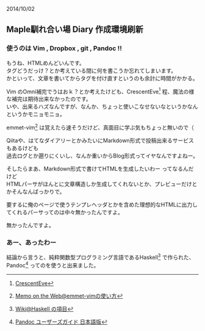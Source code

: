 2014/10/02  

## Maple馴れ合い場 Diary 作成環境刷新

### 使うのは Vim , Dropbox , git , Pandoc !!

もうね、HTMLめんどいんです。  
タグどうだっけ？とか考えている間に何を書こうか忘れてしまいます。  
かといって、文章を書いてからタグを付け直すというのも余計に時間がかかる。

Vim のOmni補完でうはおｋ？とか考えたけども、CrescentEve[^1] 程、魔法の様な補完は期待出来なかったのです。  
いや、出来るハズなんですが、なんか、ちょっと使いこなせないなというかなんというかモニョモニョ。  

emmet-vim[^2] は覚えたら速そうだけど、真面目に学ぶ気もちょっと無いので（

[^1]:[CrescentEve](http://www.kashim.com/)
[^2]:[Memo on the Web@emmet-vimの使い方](http://motw.mods.jp/Vim/emmet-vim.html)

Qiitaや、はてなダイアリーとかみたいにMarkdown形式で投稿出来るサービスもあるけども  
過去ログとか遡りにくいし、なんか重いからBlog形式ってイヤなんですよねー。  

そしたらまあ、Markdown形式で書けてHTMLを生成したいわー ってなるんだけど  
HTMLパーサがほんとに文章構造しか生成してくれないとか、プレビューだけとかそんなんばっかりで。

要するに俺のページで使うテンプレヘッダとかを含めた理想的なHTMLに出力してくれるパーサってのは中々無かったんですよ。

無かったんですよ。

### あー、あったわー

結論から言うと、純粋関数型プログラミング言語であるHaskell[^3] で作られた、Pandoc[^4] ってのを使うと出来ました。  

[^3]:[Wiki@Haskell の項目](http://ja.wikipedia.org/wiki/Haskell)
[^4]:[Pandoc ユーザーズガイド 日本語版](http://sky-y.github.io/site-pandoc-jp/users-guide/)



